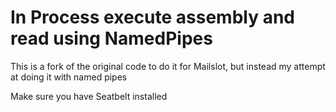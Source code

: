 # In Process execute assembly and read using NamedPipes

This is a fork of the original code to do it for Mailslot, but instead my attempt at doing it with named pipes

Make sure you have Seatbelt installed
